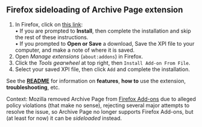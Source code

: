 ## Firefox sideloading of Archive Page extension
1. In Firefox, click on [this link](https://github.com/JNavas2/Archive-Page/raw/refs/heads/main/Firefox/releases/Archive-Page-Firefox-unlisted-1.2.1.xpi):<br/>
• If you are prompted to **Install**, then complete the installation and skip the rest of these instructions.<br/>
• If you prompted to **Open or Save** a download, Save the XPI file to your computer, and make a note of where it is saved.
2. Open _Manage extensions_ (`about:addons`) in Firefox.
3. Click the _Tools gearwheel_ at top right, then `Install Add-on From File`.
4. Select your saved XPI file, then click `Add` and complete the installation.

See the **[README](README.md)** for information on **features**, **how to** use the extension, **troubleshooting**, etc.
 
Context: Mozilla removed Archive Page from [Firefox Add-ons](https://addons.mozilla.org/en-US/firefox/) due to alleged policy violations (that make no sense),
rejecting several major attempts to resolve the issue, so Archive Page no longer supports Firefox Add-ons, but (at least for now) it can be _sideloaded_ instead.
